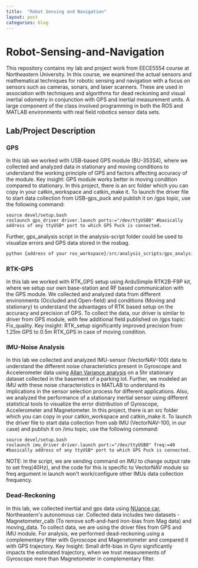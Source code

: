 ```yaml
---
title:  "Robot Sensing and Navigation"
layout: post
categories: blog
---
```


# Robot-Sensing-and-Navigation

This repository contains my lab and project work from EECE5554 course at Northeastern University. In this course, we examined the actual sensors and mathematical techniques for robotic sensing and navigation with a focus on sensors such as cameras, sonars, and laser scanners. These are used in association with techniques and algorithms for dead reckoning and visual inertial odometry in conjunction with GPS and inertial measurement units. A large component of the class involved programming in both the ROS and MATLAB environments with real field robotics sensor data sets. 



## Lab/Project Description

### GPS
In this lab we worked with USB-based GPS module (BU-353S4), where we collected and analyzed data in stationary and moving conditions to understand the working principle of GPS and factors affecting accuracy of the module. Key insight: GPS module works better in moving condition compared to stationary. In this project, there is an src folder which you can copy in your catkin_workspace and catkin_make it. 
To launch the driver file to start data collection from USB-gps_puck and publish it on /gps topic, use the following command:  
```
source devel/setup.bash
roslaunch gps_driver driver.launch ports:="/dev/ttyUSB0" #basically address of any ttyUSB* port to which GPS Puck is connected.
```
Further, gps_analysis script in the analysis-script folder could be used to visualize errors and GPS data stored in the rosbag.

```python
python {address of your ros_workspace}/src/analysis_scripts/gps_analysis.py
```
### RTK-GPS
In this lab we worked with RTK_GPS setup using ArduSimple RTK2B-F9P kit, where we setup our own base-station and RF based communication with the GPS module. We collected and analyzed data from different environments (Occluded and Open-field) and conditions (Moving and stationary) to understand the advantages of RTK based setup on the accuracy and precision of GPS. To collect the data, our driver is similar to driver from GPS module, with few additional field published on /gps topic: Fix_quality. Key insight: RTK_setup significantly improved precision from 1.25m GPS to 0.5m RTK_GPS in case of moving condition.

### IMU-Noise Analysis
In this lab we collected and analyzed IMU-sensor (VectorNAV-100) data to understand the different noise characteristics present in Gyroscope and Accelerometer data using [Allan Variance analysis](https://www.mathworks.com/help/nav/ug/inertial-sensor-noise-analysis-using-allan-variance.html) on a 5hr stationary dataset collected in the basement of a parking lot. Further, we modeled an IMU with these noise characteristics in MATLAB to understand its implications in the sensor selection process for different applications. Also, we analyzed the performance of a stationary inertial sensor using different statistical tools to visualize the error distribution of Gyroscope, Accelerometer and Magnetometer. In this project, there is an src folder which you can copy in your catkin_workspace and catkin_make it. 
To launch the driver file to start data collection from usb IMU (VectorNAV-100, in our case) and publish it on /imu topic, use the following command:  
```
source devel/setup.bash
roslaunch imu_driver driver.launch port:="/dev/ttyUSB0" freq:=40 #basically address of any ttyUSB* port to which GPS Puck is connected.
```
NOTE: In the script, we are sending command on IMU to change output rate to set freq(40Hz), and the code for this is specific to VectorNAV module so freq argument in launch won't work/configure other IMUs data collection frequency. 

### Dead-Reckoning
In this lab, we collected inertial and gps data using [NUance car](https://fieldroboticslab.ece.northeastern.edu/autonomous-car/), Northeastern's autonomous car. Collected data includes two datasets - Magnetometer_calb (To remove soft-and-hard iron-bias from Mag data) and moving_data. To collect data, we are using the driver files from GPS and IMU module. For analysis, we performed dead-reckoning using a complementary filter with Gyroscope and Magenetometer and compared it with GPS trajectory. Key Insight: Small drfit-bias in Gyro significantly impacts the estimated trajectory, when we trust measurements of Gyroscope more than Magnetometer in complementary filter. 
